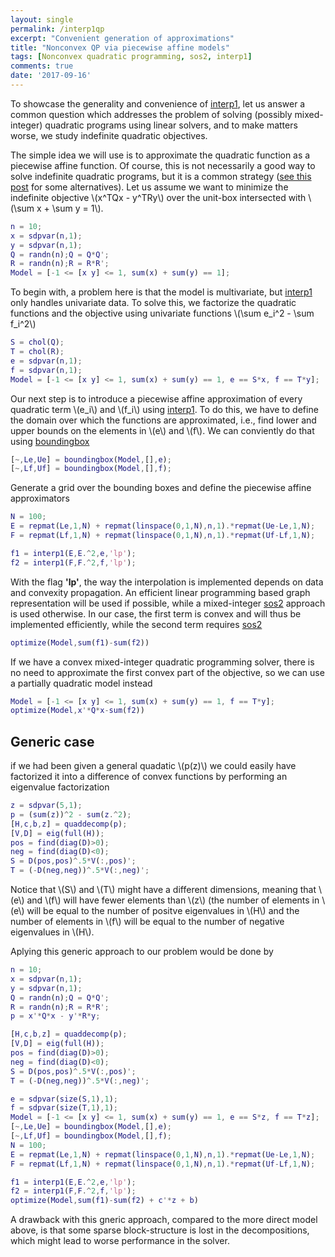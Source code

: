 ```yaml
---
layout: single
permalink: /interp1qp
excerpt: "Convenient generation of approximations"
title: "Nonconvex QP via piecewise affine models"
tags: [Nonconvex quadratic programming, sos2, interp1]
comments: true
date: '2017-09-16'
---
```


To showcase the generality and convenience of [interp1](/command/interp1), let us answer a common question which addresses the problem of solving (possibly mixed-integer) quadratic programs using linear solvers, and to make matters worse, we study indefinite quadratic objectives.

The simple idea we will use is to approximate the quadratic function as a piecewise affine function. Of course, this is not necessarily a good way to solve indefinite quadratic programs, but it is a common strategy ([see this post](/example/nonconvexquadraticprogramming) for some alternatives). Let us assume we want to minimize the indefinite objective \\(x^TQx - y^TRy\\) over the unit-box intersected with \\(\sum x + \sum y = 1\\).

````matlab
n = 10;
x = sdpvar(n,1);
y = sdpvar(n,1);
Q = randn(n);Q = Q*Q';
R = randn(n);R = R*R';
Model = [-1 <= [x y] <= 1, sum(x) + sum(y) == 1];
````

To begin with, a problem here is that the model is multivariate, but [interp1](/command/interp1) only handles univariate data. To solve this, we factorize the quadratic functions and the objective using univariate functions \\(\sum e_i^2 - \sum f_i^2\\)
````matlab
S = chol(Q);
T = chol(R);
e = sdpvar(n,1);
f = sdpvar(n,1);
Model = [-1 <= [x y] <= 1, sum(x) + sum(y) == 1, e == S*x, f == T*y];
````

Our next step is to introduce a piecewise affine approximation of every quadratic term \\(e_i\\) and \\(f_i\\) using [interp1](command/interp1). To do this, we have to define the domain over which the functions are approximated, i.e., find lower and upper bounds on the elements in \\(e\\) and \\(f\\). We can conviently do that using [boundingbox](/command/boundingbox)

````matlab
[~,Le,Ue] = boundingbox(Model,[],e);
[~,Lf,Uf] = boundingbox(Model,[],f);
````

Generate a grid over the bounding boxes and define the piecewise affine approximators

````matlab
N = 100;
E = repmat(Le,1,N) + repmat(linspace(0,1,N),n,1).*repmat(Ue-Le,1,N);
F = repmat(Lf,1,N) + repmat(linspace(0,1,N),n,1).*repmat(Uf-Lf,1,N);

f1 = interp1(E,E.^2,e,'lp');
f2 = interp1(F,F.^2,f,'lp');
````

With the flag **'lp'**, the way the interpolation is implemented depends on data and convexity propagation. An efficient linear programming based graph representation will be used if possible, while a mixed-integer [sos2](/command/sos2) approach is used otherwise. In our case, the first term is convex and will thus be implemented efficiently, while the second term requires  [sos2](/commandsos2)

````matlab
optimize(Model,sum(f1)-sum(f2))
````

If we have a convex mixed-integer quadratic programming solver, there is no need to approximate the first convex part of the objective, so we can use a partially quadratic model instead
````matlab
Model = [-1 <= [x y] <= 1, sum(x) + sum(y) == 1, f == T*y];
optimize(Model,x'*Q*x-sum(f2))
````

## Generic case

if we had been given a general quadatic \\(p(z)\\) we could easily have factorized it into a difference of convex functions by performing an eigenvalue factorization
````matlab
z = sdpvar(5,1);
p = (sum(z))^2 - sum(z.^2);
[H,c,b,z] = quaddecomp(p);
[V,D] = eig(full(H));
pos = find(diag(D)>0);
neg = find(diag(D)<0);
S = D(pos,pos)^.5*V(:,pos)';
T = (-D(neg,neg))^.5*V(:,neg)';
````

Notice that \\(S\\) and \\(T\\) might have a different dimensions, meaning that \\(e\\) and \\(f\\) will have fewer elements than \\(z\\) (the number of elements in \\(e\\) will be equal to the number of positve eigenvalues in \\(H\\) and the number of elements in \\(f\\) will be equal to the number of negative eigenvalues in \\(H\\).

Aplying this generic approach to our problem would be done by

````matlab
n = 10;
x = sdpvar(n,1);
y = sdpvar(n,1);
Q = randn(n);Q = Q*Q';
R = randn(n);R = R*R';
p = x'*Q*x - y'*R*y;

[H,c,b,z] = quaddecomp(p);
[V,D] = eig(full(H));
pos = find(diag(D)>0);
neg = find(diag(D)<0);
S = D(pos,pos)^.5*V(:,pos)';
T = (-D(neg,neg))^.5*V(:,neg)';

e = sdpvar(size(S,1),1);
f = sdpvar(size(T,1),1);
Model = [-1 <= [x y] <= 1, sum(x) + sum(y) == 1, e == S*z, f == T*z];
[~,Le,Ue] = boundingbox(Model,[],e);
[~,Lf,Uf] = boundingbox(Model,[],f);
N = 100;
E = repmat(Le,1,N) + repmat(linspace(0,1,N),n,1).*repmat(Ue-Le,1,N);
F = repmat(Lf,1,N) + repmat(linspace(0,1,N),n,1).*repmat(Uf-Lf,1,N);

f1 = interp1(E,E.^2,e,'lp');
f2 = interp1(F,F.^2,f,'lp');
optimize(Model,sum(f1)-sum(f2) + c'*z + b)
````

A drawback with this gneric approach, compared to the more direct model above, is that some sparse block-structure is lost in the decompositions, which might lead to worse performance in the solver.

